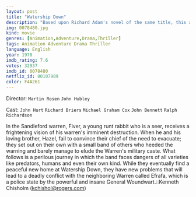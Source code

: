 ```yaml
---
layout: post
title: "Watership Down"
description: "Based upon Richard Adam's novel of the same title, this animated feature delves into the surprisingly violent world of a warren of rabbits as they seek to establish a new colony free of tyranny and human intervention..."
img: 0078480.jpg
kind: movie
genres: [Animation,Adventure,Drama,Thriller]
tags: Animation Adventure Drama Thriller 
language: English
year: 1978
imdb_rating: 7.6
votes: 32937
imdb_id: 0078480
netflix_id: 80107989
color: F4A261
---
```

Director: `Martin Rosen` `John Hubley`  

Cast: `John Hurt` `Richard Briers` `Michael Graham Cox` `John Bennett` `Ralph Richardson` 

In the Sandleford warren, Fiver, a young runt rabbit who is a seer, receives a frightening vision of his warren's imminent destruction. When he and his loving brother, Hazel, fail to convince their chief of the need to evacuate; they set out on their own with a small band of others who heeded the warning and barely manage to elude the Warren's military caste. What follows is a perilous journey in which the band faces dangers of all varieties like predators, humans and even their own kind. While they eventually find a peaceful new home at Watership Down, they have new problems that will lead to a deadly conflict with the neighboring Warren called Efrafa, which is a police state by the powerful and insane General Woundwart.::Kenneth Chisholm (kchishol@rogers.com)